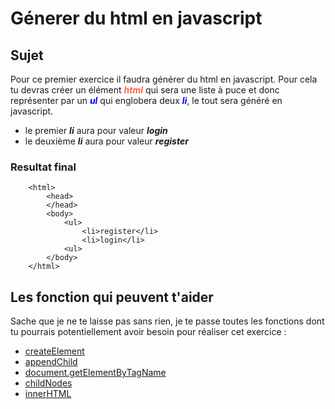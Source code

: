 # Génerer du html en javascript
    
## Sujet

Pour ce premier exercice il faudra générer du html en javascript. Pour cela tu devras créer un élément <span style="color:tomato">***html***</span> qui sera une liste à puce et donc représenter par un <span style="color:blue">***ul***</span> qui englobera deux <span style="color:blue">***li***</span>, le tout sera généré en javascript.

* le premier ***li*** aura pour valeur ***login***
* le deuxième ***li*** aura pour valeur ***register***

### Resultat final
```
    <html>
        <head>
        </head>
        <body>
            <ul>
                <li>register</li>
                <li>login</li>
            <ul>
        </body>
    </html>

```

## Les fonction qui peuvent t'aider

Sache que je ne te laisse pas sans rien, je te passe toutes les fonctions dont tu pourrais potentiellement avoir besoin pour réaliser cet exercice :

* [createElement](https://developer.mozilla.org/en-US/docs/Web/API/Document/createElement)
* [appendChild](https://developer.mozilla.org/fr/docs/Web/API/Node/appendChild)
* [document.getElementByTagName](https://developer.mozilla.org/fr/docs/Web/API/Element/getElementsByTagName)
* [childNodes](https://developer.mozilla.org/en-US/docs/Web/API/Node/childNodes)
* [innerHTML](https://developer.mozilla.org/en-US/docs/Web/API/Element/innerHTML)
